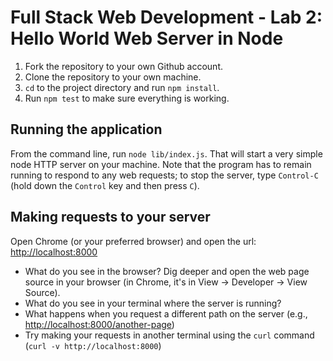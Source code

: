 # Full Stack Web Development - Lab 2: Hello World Web Server in Node

1. Fork the repository to your own Github account.
2. Clone the repository to your own machine.
3. `cd` to the project directory and run `npm install`.
4. Run `npm test` to make sure everything is working.

## Running the application

From the command line, run `node lib/index.js`. That will start a very
simple node HTTP server on your machine. Note that the program has to
remain running to respond to any web requests; to stop the server,
type `Control-C` (hold down the `Control` key and then press `C`).

## Making requests to your server

Open Chrome (or your preferred browser) and open the url:
[http://localhost:8000](http://localhost:8000)

* What do you see in the browser? Dig deeper and open the web page
  source in your browser (in Chrome, it's in View -> Developer -> View
  Source).
* What do you see in your terminal where the server is running?
* What happens when you request a different path on the server (e.g.,
  [http://localhost:8000/another-page](http://localhost:8000/another-page))
* Try making your requests in another terminal using the `curl`
  command (`curl -v http://localhost:8000`)
